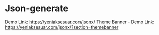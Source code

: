 # Json-generate

Demo Link: https://yeniaksesuar.com/jsonx/
Theme Banner - Demo Link: https://yeniaksesuar.com/jsonx/?section=themebanner